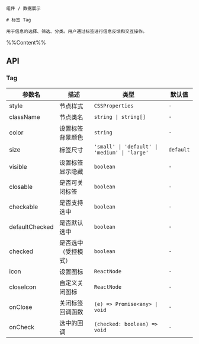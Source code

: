 `````
组件 / 数据展示

# 标签 Tag

用于信息的选择、筛选、分类。用户通过标签进行信息反馈和交互操作。
`````

%%Content%%

## API

### Tag

|参数名|描述|类型|默认值|
|---|---|---|---|
|style|节点样式|`CSSProperties`|`-`|
|className|节点类名|`string \| string[]`|`-`|
|color|设置标签背景颜色|`string`|`-`|
|size|标签尺寸|`'small' \| 'default' \| 'medium' \| 'large'`|`default`|
|visible|设置标签显示隐藏|`boolean`|`-`|
|closable|是否可关闭标签|`boolean`|`-`|
|checkable|是否支持选中|`boolean`|`-`|
|defaultChecked|是否默认选中|`boolean`|`-`|
|checked|是否选中（受控模式）|`boolean`|`-`|
|icon|设置图标|`ReactNode`|`-`|
|closeIcon|自定义关闭图标|`ReactNode`|`-`|
|onClose|关闭标签回调函数|`(e) => Promise<any> \| void`|`-`|
|onCheck|选中的回调|`(checked: boolean) => void`|`-`|
